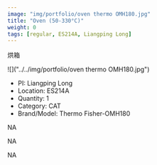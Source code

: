 ```yaml
---
image: "img/portfolio/oven thermo OMH180.jpg"
title: "Oven (50-330°C)"
weight: 0
tags: [regular, ES214A, Liangping Long]
---
```


烘箱

<!--more-->

![]("../../img/portfolio/oven thermo OMH180.jpg")

- PI: Liangping Long
- Location: ES214A
- Quantity: 1
- Category: CAT
- Brand/Model: Thermo Fisher-OMH180

NA

NA

NA
